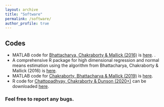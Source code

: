 ```yaml
---
layout: archive
title: "Software"
permalink: /software/
author_profile: true
---
```


## Codes

* MATLAB code for [Bhattacharya, Chakraborty & Mallick (2016)](https://arxiv.org/abs/1506.04778) is [here](https://github.com/antik015/Fast-Sampling-of-Gaussian-Posteriors).
.
* A comprehensive R package for high dimensional regression and normal means estimation using the algorithm from Bhattacharya, Chakraborty & Mallick (2016) is [here](https://cran.r-project.org/web/packages/horseshoe/index.html).
* MATLAB code for [Chakraborty, Bhattacharya & Mallick (2019)](https://arxiv.org/abs/1612.00877) is [here](https://github.com/antik015/Simultaneous-Dimension-Reduction-and-Variable-Selection).
* R code for [Chattopadhyay, Chakraborty & Dunson (2020+)](https://arxiv.org/abs/2003.07953) can be downloaded [here](https://github.com/shounakchattopadhyay/NN-DP).

### Feel free to report any bugs.
